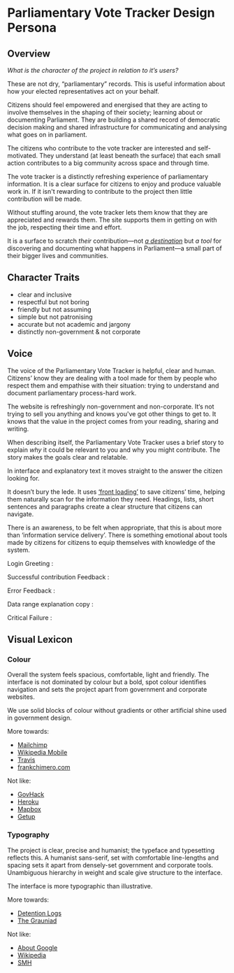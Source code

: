 # Parliamentary Vote Tracker Design Persona

## Overview
*What is the character of the project in relation to it’s users?*

These are not dry, “parliamentary” records. This is useful information about how your elected representatives act on your behalf.

Citizens should feel empowered and energised that they are acting to involve themselves in the shaping of their society; learning about or documenting Parliament. They are building a shared record of democratic decision making and shared infrastructure for communicating and analysing what goes on in parliament.

The citizens who contribute to the vote tracker are interested and self-motivated. They understand (at least beneath the surface) that each small action contributes to a big community across space and through time.

The vote tracker is a distinctly refreshing experience of parliamentary information. It is a clear surface for citizens to enjoy and produce valuable work in. If it isn't rewarding to contribute to the project then little contribution will be made.

Without stuffing around, the vote tracker lets them know that they are appreciated and rewards them. The site supports them in getting on with the job, respecting their time and effort.

It is a surface to scratch *their* contribution—not *[a destination](http://civicpatterns.org/categories/community/)* but *a tool* for discovering and documenting what happens in Parliament—a small part of their bigger lives and communities.


## Character Traits

* clear and inclusive
* respectful but not boring
* friendly but not assuming
* simple but not patronising
* accurate but not academic and jargony
* distinctly non-government & not corporate


## Voice

The voice of the Parliamentary Vote Tracker is helpful, clear and human. Citizens’ know they are dealing with a tool made for them by people who respect them and empathise with their situation: trying to understand and document parliamentary process-hard work.

The website is refreshingly non-government and non-corporate. It‘s not trying to sell you anything and knows you've got other things to get to. It knows that the value in the project comes from your reading, sharing and writing.

When describing itself, the Parliamentary Vote Tracker uses a brief story to explain *why* it could be relevant to you and why you might contribute. The story makes the goals clear and relatable.

In interface and explanatory text it moves straight to the answer the citizen looking for.

It doesn’t bury the lede. It uses [‘front loading’](https://www.gov.uk/design-principles/style-guide/writing-for-the-web) to save citizens’ time, helping them naturally scan for the information they need. Headings, lists, short sentences and paragraphs create a clear structure that citizens can navigate.

There is an awareness, to be felt when appropriate, that this is about more than ‘information service delivery’. There is something emotional about tools made by citizens for citizens to equip themselves with knowledge of the system.

Login Greeting
: 

Successful contribution Feedback
: 

Error Feedback
: 

Data range explanation copy
: 

Critical Failure
: 


## Visual Lexicon

### Colour

Overall the system feels spacious, comfortable, light and friendly. The interface is not dominated by colour but a bold, spot colour identifies navigation and sets the project apart from government and corporate websites.

We use solid blocks of colour without gradients or other artificial shine used in government design.

More towards:

* [Mailchimp](http://kb.mailchimp.com/)
* [Wikipedia Mobile](https://en.m.wikipedia.org/wiki/Hubble_Ultra-Deep_Field)
* [Travis](https://travis-ci.org/)
* [frankchimero.com](http://frankchimero.com/talks/only-openings/transcript/)

Not like:

* [GovHack](http://www.govhack.org/)
* [Heroku](https://www.heroku.com/home)
* [Mapbox](https://www.mapbox.com/blog/)
* [Getup](https://www.getup.org.au/)


### Typography

The project is clear, precise and humanist; the typeface and typesetting reflects this. A humanist sans-serif, set with comfortable line-lengths and spacing sets it apart from densely-set government and corporate tools. Unambiguous hierarchy in weight and scale give structure to the interface.

The interface is more typographic than illustrative.

More towards:

* [Detention Logs](http://detentionlogs.com.au/investigations/recipe)
* [The Grauniad](http://www.theguardian.com/world/2014/sep/24/asylum-seekers-morrison-will-sign-resettlement-deal-with-cambodia)

Not like:

* [About Google](https://www.google.com.au/intl/en/about/)
* [Wikipedia](https://en.wikipedia.org/wiki/Triphenylphosphine)
* [SMH](http://www.smh.com.au/federal-politics/political-news/scott-morrison-set-to-sign-refugee-resettlement-deal-with-cambodia-on-friday-20140924-10le2o.html)
